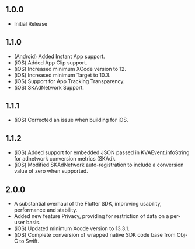 ## 1.0.0
* Initial Release

## 1.1.0
* (Android) Added Instant App support.
* (iOS) Added App Clip support.
* (iOS) Increased minimum XCode version to 12.
* (iOS) Increased minimum Target to 10.3.
* (iOS) Support for App Tracking Transparency.
* (iOS) SKAdNetwork Support.

## 1.1.1
* (iOS) Corrected an issue when building for iOS.

## 1.1.2
* (iOS) Added support for embedded JSON passed in KVAEvent.infoString for adnetwork conversion metrics (SKAd).
* (iOS) Modified SKAdNetwork auto-registration to include a conversion value of zero when supported.

## 2.0.0
* A substantial overhaul of the Flutter SDK, improving usability, performance and stability.
* Added new feature Privacy, providing for restriction of data on a per-user basis.
* (iOS) Updated minimum Xcode version to 13.3.1.
* (iOS) Complete conversion of wrapped native SDK code base from Obj-C to Swift.